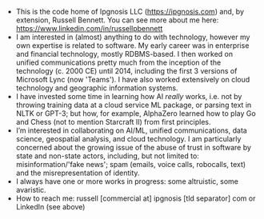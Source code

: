 - This is the code home of Ipgnosis LLC (https://ipgnosis.com) and, by extension, Russell Bennett. You can see more about me here: https://www.linkedin.com/in/russellpbennett
- I am interested in (almost) anything to do with technology, however my own expertise is related to software. My early career was in enterprise and financial technology, mostly RDBMS-based. I then worked on unified communications pretty much from the inception of the technology (c. 2000 CE) until 2014, including the first 3 versions of Microsoft Lync (now 'Teams'). I have also worked extensively on cloud technology and geographic information systems.
- I have invested some time in learning how AI *really* works, i.e. not by throwing training data at a cloud service ML package, or parsing text in NLTK or GPT-3; but how, for example, AlphaZero learned how to play Go and Chess (not to mention Starcraft II) from first principles.
- I’m interested in collaborating on AI/ML, unified communications, data science, geospatial analysis, and cloud technology. I am particularly concerned about the growing issue of the abuse of trust in software by state and non-state actors, including, but not limited to: misinformation/'fake news'; spam (emails, voice calls, robocalls, text) and the misrepresentation of identity.
- I always have one or more works in progress: some altruistic, some avaristic.
- How to reach me: russell [commercial at] ipgnosis [tld separator] com or LinkedIn (see above)
